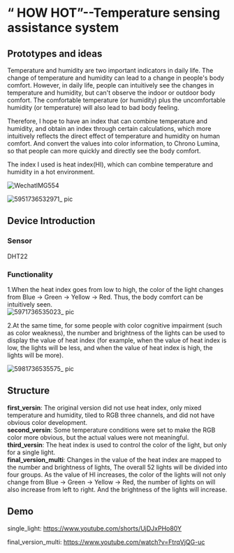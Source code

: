 # “ HOW HOT”--Temperature sensing assistance system
## Prototypes and ideas
Temperature and humidity are two important indicators in daily life. The change of temperature and humidity can lead to a change in people's body comfort. However, in daily life, people can intuitively see the changes in temperature and humidity, but can't observe the indoor or outdoor body comfort. The comfortable temperature (or humidity) plus the uncomfortable humidity (or temperature) will also lead to bad body feeling.</br>

Therefore, I hope to have an index that can combine temperature and humidity, and obtain an index through certain calculations, which more intuitively reflects the direct effect of temperature and humidity on human comfort. And convert the values into color information, to Chrono Lumina, so that people can more quickly and directly see the body comfort.</br>

The index I used is heat index(HI), which can combine temperature and humidity in a hot environment.</br>

![WechatIMG554](https://github.com/user-attachments/assets/47b50529-1935-4d24-ae9f-afdead9f2eef)

![5951736532971_ pic](https://github.com/user-attachments/assets/9bebd0be-2920-4d0a-89fa-eb76b168eab7)


## Device Introduction 
### Sensor
DHT22
### Functionality
1.When the heat index goes from low to high, the color of the light changes from Blue -&gt; Green -&gt; Yellow -&gt; Red. Thus, the body comfort can be intuitively seen.</br>
![5971736535023_ pic](https://github.com/user-attachments/assets/0e3926e4-d53b-4b74-add1-f5c750378472)

2.At the same time, for some people with color cognitive impairment (such as color weakness), the number and brightness of the lights can be used to display the value of heat index (for example, when the value of heat index is low, the lights will be less, and when the value of heat index is high, the lights will be more).</br>

![5981736535575_ pic](https://github.com/user-attachments/assets/915bc696-93f9-45ec-8842-c8dee5cc01e8)

## Structure

**first_versin**: The original version did not use heat index, only mixed temperature and humidity, tiled to RGB three channels, and did not have obvious color development.</br>
**second_versin**: Some temperature conditions were set to make the RGB color more obvious, but the actual values were not meaningful.</br>
**third_versin**: The heat index is used to control the color of the light, but only for a single light.</br>
**final_version_multi**: Changes in the value of the heat index are mapped to the number and brightness of lights, The overall 52 lights will be divided into four groups. As the value of HI increases, the color of the lights will not only change from Blue -&gt; Green -&gt;  Yellow -&gt;  Red, the number of lights on will also increase from left to right. And the brightness of the lights will increase.



## Demo
single_light: https://www.youtube.com/shorts/UjDJxPHo80Y</br>



final_version_multi: https://www.youtube.com/watch?v=FtrqVjQG-uc



